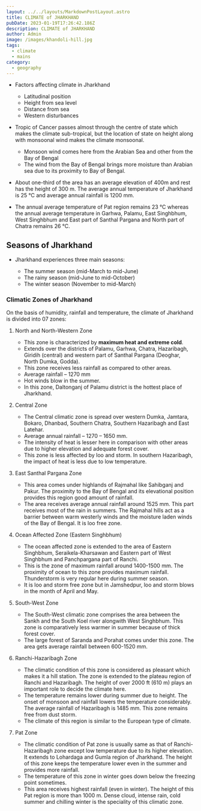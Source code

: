 ```yaml
---
layout: ../../layouts/MarkdownPostLayout.astro
title: CLIMATE of JHARKHAND
pubDate: 2023-01-19T17:26:42.186Z
description: CLIMATE of JHARKHAND
author: Admin
image: /images/khandoli-hill.jpg
tags:
  - climate
  - mains
category:
  - geography
---
```

* Factors affecting climate in Jharkhand

  * Latitudinal position
  * Height from sea level
  * Distance from sea
  * Western disturbances


* Tropic of Cancer passes almost through the centre of state which makes the climate sub-tropical, but the location of state on height along with monsoonal wind makes the climate monsoonal.

  * Monsoon wind comes here from the Arabian Sea and other from the Bay of Bengal
  * The wind from the Bay of Bengal brings more moisture than Arabian sea due to its proximity to Bay of Bengal.


* About one-third of the area has an average elevation of 400m and rest has the height of 300 m. The average annual temperature of Jharkhand is 25 °C and average annual rainfall is 1200 mm. 
* The annual average temperature of Pat region remains 23 °C whereas the annual average temperature in Garhwa, Palamu, East Singhbhum, West Singhbhum and East part of Santhal Pargana and North part of Chatra remains 26 °C.

## Seasons of Jharkhand

* Jharkhand experiences three main seasons:

  * The summer season (mid-March to mid-June)
  * The rainy season (mid-June to mid-October)
  * The winter season (November to mid-March)



### Climatic Zones of Jharkhand

On the basis of humidity, rainfall and temperature, the climate of Jharkhand is divided into 07 zones:

1. North and North-Western Zone

   * This zone is characterized by **maximum heat and extreme cold**.
   * Extends over the districts of Palamu, Garhwa, Chatra, Hazaribagh, Giridih (central) and western part of Santhal Pargana (Deoghar, North Dumka, Godda).
   * This zone receives less rainfall as compared to other areas.
   * Average rainfall – 1270 mm 
   * Hot winds blow in the summer.
   * In this zone, Daltonganj of Palamu district is the hottest place of Jharkhand.


2. Central Zone

   * The Central climatic zone is spread over western Dumka, Jamtara, Bokaro, Dhanbad, Southern Chatra, Southern Hazaribagh and East Latehar.
   * Average annual rainfall – 1270 – 1650 mm.
   * The intensity of heat is lesser here in comparison with other areas due to higher elevation and adequate forest cover.
   * This zone is less affected by loo and storm. In southern Hazaribagh, the impact of heat is less due to low temperature.


3. East Santhal Pargana Zone	

   * This area comes under highlands of Rajmahal like Sahibganj and Pakur. The proximity to the Bay of Bengal and its elevational position provides this region good amount of rainfall.
   * The area receives average annual rainfall around 1525 mm. This part receives most of the rain in summers. The Rajmahal hills act as a barrier between warm westerly winds and the moisture laden winds of the Bay of Bengal. It is loo free zone.


4. Ocean Affected Zone (Eastern Singhbhum)

   * The ocean affected zone is extended to the area of Eastern Singhbhum, Seraikela-Kharsawan and Eastern part of West Singhbhum and Panchpargana part of Ranchi.
   * This is the zone of maximum rainfall around 1400-1500 mm. The proximity of ocean to this zone provides maximum rainfall. Thunderstorm is very regular here during summer season.
   * It is loo and storm free zone but in Jamshedpur, loo and storm blows in the month of April and May.


5. South-West Zone

   * The South-West climatic zone comprises the area between the Sankh and the South Koel river alongwith West Singhbhum. This zone is comparatively less warmer in summer because of thick forest cover.
   * The large forest of Saranda and Porahat comes under this zone. The area gets average rainfall between 600-1520 mm.


6. Ranchi-Hazaribagh Zone

   * The climatic condition of this zone is considered as pleasant which makes it a hill station. The zone is extended to the plateau region of Ranchi and Hazaribagh. The height of over 2000 ft (610 m) plays an important role to decide the climate here.
   * The temperature remains lower during summer due to height. The onset of monsoon and rainfall lowers the temperature considerably. The average rainfall of Hazaribagh is 1485 mm. This zone remains free from dust storm.
   * The climate of this region is similar to the European type of climate.


7. Pat Zone

   * The climatic condition of Pat zone is usually same as that of Ranchi-Hazaribagh zone except low temperature due to its higher elevation. It extends to Lohardaga and Gumla region of Jharkhand. The height of this zone keeps the temperature lower even in the summer and provides more rainfall.
   * The temperature of this zone in winter goes down below the freezing point sometimes.
   * This area receives highest rainfall (even in winter). The height of this Pat region is more than 1000 m. Dense cloud, intense rain, cold summer and chilling winter is the speciality of this climatic zone.